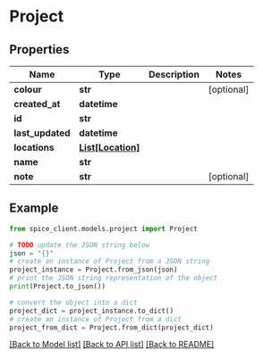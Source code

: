 # Project


## Properties

Name | Type | Description | Notes
------------ | ------------- | ------------- | -------------
**colour** | **str** |  | [optional] 
**created_at** | **datetime** |  | 
**id** | **str** |  | 
**last_updated** | **datetime** |  | 
**locations** | [**List[Location]**](Location.md) |  | 
**name** | **str** |  | 
**note** | **str** |  | [optional] 

## Example

```python
from spice_client.models.project import Project

# TODO update the JSON string below
json = "{}"
# create an instance of Project from a JSON string
project_instance = Project.from_json(json)
# print the JSON string representation of the object
print(Project.to_json())

# convert the object into a dict
project_dict = project_instance.to_dict()
# create an instance of Project from a dict
project_from_dict = Project.from_dict(project_dict)
```
[[Back to Model list]](../README.md#documentation-for-models) [[Back to API list]](../README.md#documentation-for-api-endpoints) [[Back to README]](../README.md)


